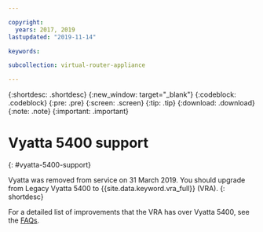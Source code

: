 ```yaml
---

copyright:
  years: 2017, 2019
lastupdated: "2019-11-14"

keywords:  

subcollection: virtual-router-appliance

---
```


{:shortdesc: .shortdesc} 
{:new_window: target="_blank"}
{:codeblock: .codeblock}
{:pre: .pre}
{:screen: .screen}
{:tip: .tip}
{:download: .download}
{:note: .note}
{:important: .important}

# Vyatta 5400 support
{: #vyatta-5400-support}

Vyatta was removed from service on 31 March 2019. You should upgrade from Legacy Vyatta 5400 to {{site.data.keyword.vra_full}} (VRA). 
{: shortdesc}

For a detailed list of improvements that the VRA has over Vyatta 5400, see the [FAQs](/docs/virtual-router-appliance?topic=virtual-router-appliance-faqs-for-ibm-virtual-router-appliance#what-improvements-does-the-virtual-router-appliance-vyatta-5600-have-over-the-vyatta-5400-).
